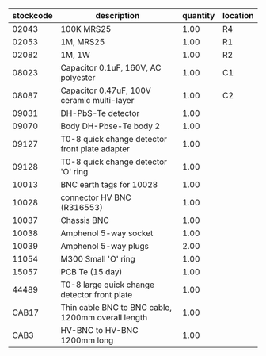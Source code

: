 |stockcode|description|quantity|location|
|---------|-----------|--------|--------|
|02043|100K MRS25|1.00|R4|
|02053|1M, MRS25|1.00|R1|
|02082|1M, 1W|1.00|R2|
|08023|Capacitor 0.1uF, 160V, AC polyester|1.00|C1|
|08087|Capacitor 0.47uF, 100V ceramic multi-layer|1.00|C2|
|09031|DH-PbS-Te detector|1.00||
|09070|Body DH-Pbse-Te body 2|1.00||
|09127|T0-8 quick change detector front plate adapter|1.00||
|09128|T0-8 quick change detector 'O' ring|1.00||
|10013|BNC earth tags for 10028|1.00||
|10028|connector HV BNC (R316553)|1.00||
|10037|Chassis BNC|1.00||
|10038|Amphenol  5-way socket|1.00||
|10039|Amphenol 5-way plugs|2.00||
|11054|M300 Small 'O' ring|1.00||
|15057|PCB Te  (15 day)|1.00||
|44489|T0-8 large quick change detector front plate|1.00||
|CAB17|Thin cable BNC to BNC cable, 1200mm overall length|1.00||
|CAB3|HV-BNC to HV-BNC 1200mm long|1.00||
